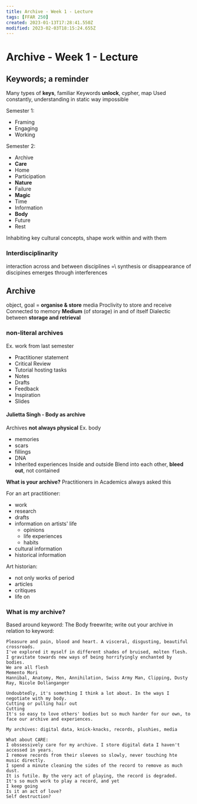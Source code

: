 ```yaml
---
title: Archive - Week 1 - Lecture
tags: [FFAR 250]
created: 2023-01-13T17:28:41.550Z
modified: 2023-02-03T18:15:24.655Z
---
```


# Archive - Week 1 - Lecture

## Keywords; a reminder

Many types of **keys**, familiar
Keywords **unlock**, cypher, map
Used constantly, understanding in static way impossible

Semester 1:
- Framing
- Engaging
- Working

Semester 2:
- Archive
- **Care**
- Home
- Participation
- **Nature**
- Failure
- **Magic**
- Time
- Information
- **Body**
- Future
- Rest

Inhabiting key cultural concepts,
shape work within and with them

### Interdisciplinarity
interaction across and between disciplines
=\ synthesis or disappearance of discipines
emerges through interferences

## Archive

object, goal = **organise & store** media
Proclivity to store and receive
Connected to memory
**Medium** (of storage) in and of itself 
Dialectic between **storage and retrieval**

### non-literal archives
Ex. work from last semester
- Practitioner statement
- Critical Review
- Tutorial hosting tasks
- Notes
- Drafts
- Feedback
- Inspiration
- Slides

#### Julietta Singh - Body as archive
Archives **not always physical**
Ex. body
- memories
- scars
- fillings
- DNA
- Inherited experiences
Inside and outside
Blend into each other, 
**bleed out**, not contained

**What is your archive?**
Practitioners in Academics always asked this

For an art practitioner:
- work
- research
- drafts
- information on artists' life
  - opinions
  - life experiences
  - habits
- cultural information
- historical information

Art historian:
- not only works of period
- articles
- critiques
- life on 

### What is my archive?
Based around keyword: The Body
freewrite; write out your archive in relation to keyword:

```
Pleasure and pain, blood and heart. A visceral, disgusting, beautiful crossroads.
I've explored it myself in different shades of bruised, molten flesh.
I gravitate towards new ways of being horrifyingly enchanted by bodies.
We are all flesh
Memento Mori
Hannibal, Anatomy, Men, Annihilation, Swiss Army Man, Clipping, Dusty Ray, Nicole Dollanganger

Undoubtedly, it's something I think a lot about. In the ways I negotiate with my body.
Cutting or pulling hair out
Cutting
It's so easy to love others' bodies but so much harder for our own, to face our archive and experiences.

My archives: digital data, knick-knacks, records, plushies, media

What about CARE:
I obssessively care for my archive. I store digital data I haven't accessed in years.
I remove records from their sleeves so slowly, never touching hte music directly.
I spend a minute cleaning the sides of the record to remove as much dust.
It is futile. By the very act of playing, the record is degraded.
It's so much work to play a record, and yet
I keep going
Is it an act of love?
Self destruction?
```
